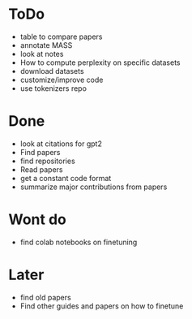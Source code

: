 # ToDo

-   table to compare papers
-   annotate MASS
-   look at notes
-   How to compute perplexity on specific datasets
-   download datasets
-   customize/improve code
-   use tokenizers repo

# Done

-   look at citations for gpt2
-   Find papers
-   find repositories
-   Read papers
-   get a constant code format
-   summarize major contributions from papers

# Wont do

-   find colab notebooks on finetuning

# Later

-   find old papers
-   Find other guides and papers on how to finetune
